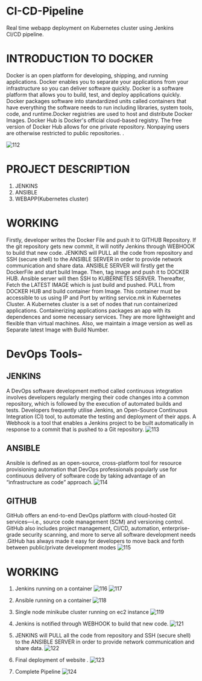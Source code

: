# CI-CD-Pipeline
Real time webapp deployment on Kubernetes cluster using Jenkins CI/CD pipeline.

# INTRODUCTION TO DOCKER
Docker is an open platform for developing, shipping, and running
applications. Docker enables you to separate your applications from your
infrastructure so you can deliver software quickly. Docker is a software
platform that allows you to build, test, and deploy applications quickly.
Docker packages software into standardized units called containers that
have everything the software needs to run including libraries, system tools,
code, and runtime.Docker registries are used to host and distribute Docker
Images. Docker Hub is Docker's official cloud-based registry. The free
version of Docker Hub allows for one private repository. Nonpaying
users are otherwise restricted to public repositories.
.

![112](https://user-images.githubusercontent.com/78873371/219970678-2ff8f90f-1ffa-4d8a-9739-4fa6df6f4945.jpg)

# PROJECT DESCRIPTION
1. JENKINS
2. ANSIBLE
3. WEBAPP(Kubernetes cluster)

# WORKING

Firstly, developer writes the Docker File and push it to GITHUB Repository.
If the git repository gets new commit, it will notify Jenkins through
WEBHOOK to build that new code.
JENKINS will PULL all the code from repository and SSH (secure shell) to
the ANSIBLE SERVER in order to provide network communication and
share data.
ANSIBLE SERVER will firstly get the DockerFile and start build Image.
Then, tag image and push it to DOCKER HUB.
Ansible server will then SSH to KUBERNETES SERVER.
Thereafter, Fetch the LATEST IMAGE which is just build and pushed. PULL
from DOCKER HUB and build container from Image.
This container must be accessible to us using IP and Port by writing
service.mk in Kubernetes Cluster.
A Kubernetes cluster is a set of nodes that run containerized
applications. Containerizing applications packages an app with its
dependences and some necessary services. They are more lightweight
and flexible than virtual machines.
Also, we maintain a image version as well as Separate latest Image with
Build Number.

# DevOps Tools- 
## JENKINS
A DevOps software development method called continuous integration
involves developers regularly merging their code changes into a common
repository, which is followed by the execution of automated builds and
tests. Developers frequently utilise Jenkins, an Open-Source Continuous
Integration (CI) tool, to automate the testing and deployment of their apps.
A Webhook is a tool that enables a Jenkins project to be built automatically
in response to a commit that is pushed to a Git repository.
![113](https://user-images.githubusercontent.com/78873371/219970711-b3514dc6-4a01-44ef-93f1-16c978fa0786.jpg)

## ANSIBLE
Ansible is defined as an open-source, cross-platform tool for resource
provisioning automation that DevOps professionals popularly use for
continuous delivery of software code by taking advantage of an
“infrastructure as code” approach.
![114](https://user-images.githubusercontent.com/78873371/219970728-e8abf54e-ec28-485a-9b41-57d9ad37ea33.jpg)

## GITHUB
GitHub offers an end-to-end DevOps platform with cloud-hosted Git
services—i.e., source code management (SCM) and versioning control.
GitHub also includes project management, CI/CD, automation,
enterprise-grade security scanning, and more to serve all software
development needs
.GitHub has always made it easy for developers to move back and forth
between public/private development modes
![115](https://user-images.githubusercontent.com/78873371/219970747-7581c086-ed6e-4449-a198-ebcf2f417e7d.jpg)

# WORKING
1. Jenkins running on a container
![116](https://user-images.githubusercontent.com/78873371/219970787-34bf33a8-eaca-4143-a254-e11ce1266ae4.jpg)
![117](https://user-images.githubusercontent.com/78873371/219970794-65a2dd20-a33b-495c-a98f-2fc0a7a9da09.jpg)

2. Ansible running on a container
![118](https://user-images.githubusercontent.com/78873371/219970802-9d091a84-0f48-4e15-9dc3-e42e6f5b510a.jpg)

3. Single node minikube cluster running on ec2 instance
![119](https://user-images.githubusercontent.com/78873371/219970907-39202046-968a-4597-951c-5afe6de74c3c.jpg)



4. Jenkins is notified through WEBHOOK to build that new code.
![121](https://user-images.githubusercontent.com/78873371/219970955-c10ce62a-6a2f-4442-b824-5bd9f6412ba1.jpg)

5. JENKINS will PULL all the code from repository and SSH (secure
shell) to the ANSIBLE SERVER in order to provide network
communication and share data.
![122](https://user-images.githubusercontent.com/78873371/219970981-3b3e1a85-5ab3-4bb4-9e33-f44653c84c81.jpg)

7. Final deployment of website .
![123](https://user-images.githubusercontent.com/78873371/219970984-019628d8-7db4-4e7f-8844-edf6274264c9.jpg)

8. Complete Pipeline
![124](https://user-images.githubusercontent.com/78873371/219970990-cc959a16-b4b2-4243-974e-608c9938df1e.jpg)

